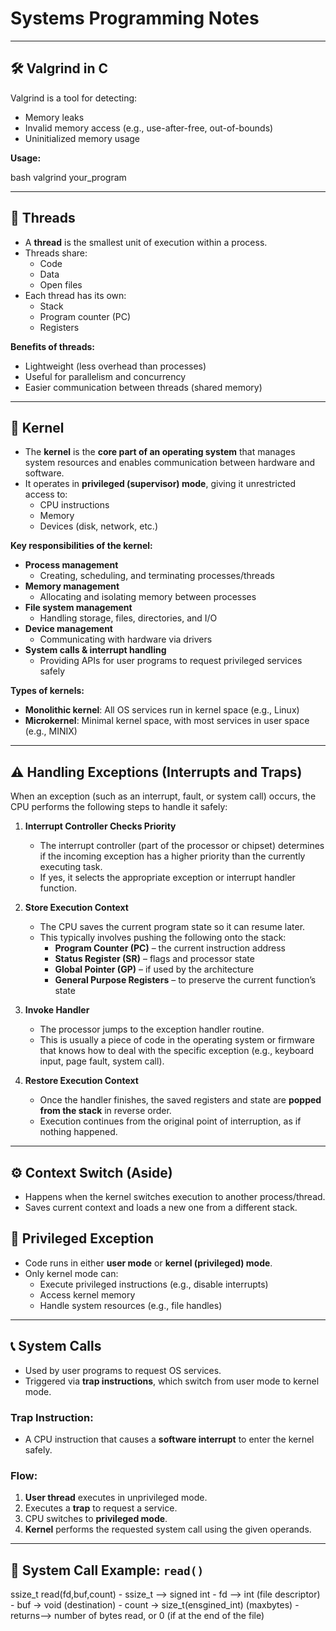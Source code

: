 # Systems Programming Notes

---

## 🛠️ Valgrind in C

Valgrind is a tool for detecting:
- Memory leaks
- Invalid memory access (e.g., use-after-free, out-of-bounds)
- Uninitialized memory usage

**Usage:**

bash
valgrind your_program

---

## 🧵 Threads

- A **thread** is the smallest unit of execution within a process.
- Threads share:
  - Code
  - Data
  - Open files
- Each thread has its own:
  - Stack
  - Program counter (PC)
  - Registers

**Benefits of threads:**
- Lightweight (less overhead than processes)
- Useful for parallelism and concurrency
- Easier communication between threads (shared memory)

--- 

## 🧷 Kernel

- The **kernel** is the **core part of an operating system** that manages system resources and enables communication between hardware and software.
- It operates in **privileged (supervisor) mode**, giving it unrestricted access to:
  - CPU instructions
  - Memory
  - Devices (disk, network, etc.)

**Key responsibilities of the kernel:**
- **Process management**  
  - Creating, scheduling, and terminating processes/threads
- **Memory management**  
  - Allocating and isolating memory between processes
- **File system management**  
  - Handling storage, files, directories, and I/O
- **Device management**  
  - Communicating with hardware via drivers
- **System calls & interrupt handling**  
  - Providing APIs for user programs to request privileged services safely

**Types of kernels:**
- **Monolithic kernel**: All OS services run in kernel space (e.g., Linux)
- **Microkernel**: Minimal kernel space, with most services in user space (e.g., MINIX)

---

## ⚠️ Handling Exceptions (Interrupts and Traps)

When an exception (such as an interrupt, fault, or system call) occurs, the CPU performs the following steps to handle it safely:

1. **Interrupt Controller Checks Priority**
   - The interrupt controller (part of the processor or chipset) determines if the incoming exception has a higher priority than the currently executing task.
   - If yes, it selects the appropriate exception or interrupt handler function.

2. **Store Execution Context**
   - The CPU saves the current program state so it can resume later.
   - This typically involves pushing the following onto the stack:
     - **Program Counter (PC)** – the current instruction address
     - **Status Register (SR)** – flags and processor state
     - **Global Pointer (GP)** – if used by the architecture
     - **General Purpose Registers** – to preserve the current function’s state

3. **Invoke Handler**
   - The processor jumps to the exception handler routine.
   - This is usually a piece of code in the operating system or firmware that knows how to deal with the specific exception (e.g., keyboard input, page fault, system call).

4. **Restore Execution Context**
   - Once the handler finishes, the saved registers and state are **popped from the stack** in reverse order.
   - Execution continues from the original point of interruption, as if nothing happened.


---


## ⚙️ Context Switch (Aside)
- Happens when the kernel switches execution to another process/thread.
- Saves current context and loads a new one from a different stack.

## 🔐 Privileged Exception
- Code runs in either **user mode** or **kernel (privileged) mode**.
- Only kernel mode can:
  - Execute privileged instructions (e.g., disable interrupts)
  - Access kernel memory
  - Handle system resources (e.g., file handles)

---


## 📞 System Calls

- Used by user programs to request OS services.
- Triggered via **trap instructions**, which switch from user mode to kernel mode.

### Trap Instruction:
- A CPU instruction that causes a **software interrupt** to enter the kernel safely.

### Flow:
1. **User thread** executes in unprivileged mode.
2. Executes a **trap** to request a service.
3. CPU switches to **privileged mode**.
4. **Kernel** performs the requested system call using the given operands.


---



## 📄 System Call Example: `read()`

ssize_t read(fd,buf,count)
    - ssize_t --> signed int
    - fd --> int (file descriptor)
    - buf -> void (destination)
    - count -> size_t(ensgined_int) (maxbytes)
    - returns--> number of bytes read, or 0 (if at the end of the file)



